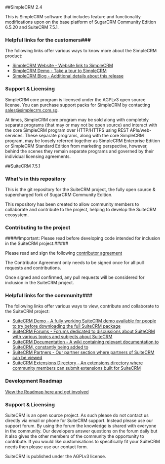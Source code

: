 ##SimpleCRM 2.4

This is SimpleCRM software that includes feature and functionality modifications upon on the base platform of SugarCRM Community Edition 6.5.20 and SuiteCRM 7.5.1. 


### Helpful links for the customers###

The following links offer various ways to know more about the SimpleCRM product:

+ [SimpleCRM Website - Website link to SimpleCRM][simplecrm_website]
+ [SimpleCRM Demo - Take a tour to SimpleCRM][simplecrm_demo]
+ [SimpleCRM Blog - Additional details about this release][simplecrm_blog]


[simplecrm_website]: http://www.simplecrm.com.sg
[simplecrm_demo]: http://www.simplecrm.com.sg/schedule-demo
[simplecrm_blog]: https://www.simplecrm.com.sg/blog/downloads-and-resources


### Support & Licensing ###

SimpleCRM core program is licensed under the AGPLv3 open source license. You can purchase support packs for SimpleCRM by contacting sales@simplecrm.com.sg.

At times, SimpleCRM core program may be sold along with completely separate programs (that may or may not be open source) and interact with the core SimpleCRM program over HTTP/HTTPS using REST APIs/web-services. These separate programs, along with the core SimpleCRM program, may be loosely referred together as SimpleCRM Enterprise Edition or SimpleCRM Standard Edition from marketing perspective, however, behind the scenes they remain separate programs and governed by their individual licensing agreements.



##SuiteCRM 7.5.1

### What's in this repository ###

This is the git repository for the SuiteCRM project, the fully open source & supercharged fork of SugarCRM Community Edition.

This repository has been created to allow community members to collaborate and contribute to the project, helping to develop the SuiteCRM ecosystem.

### Contributing to the project ###

#####Important: Please read before developing code intended for inclusion in the SuiteCRM project.#####

Please read and sign the following [contributor agreement][cont_agrmt]

[cont_agrmt]: https://www.clahub.com/agreements/salesagility/SuiteCRM

The Contributor Agreement only needs to be signed once for all pull requests and contributions. 

Once signed and confirmed, any pull requests will be considered for inclusion in the SuiteCRM project.

### Helpful links for the community###

The following links offer various ways to view, contribute and collaborate to the SuiteCRM project:


+ [SuiteCRM Demo - A fully working SuiteCRM demo available for people to try before downloading the full SuiteCRM package][suitecrm_demo]
+ [SuiteCRM Forums - Forums dedicated to discussions about SuiteCRM with various topics and subjects about SuiteCRM][suitecrm_forums]
+ [SuiteCRM Documentation - A wiki containing relevant documentation to SuiteCRM, constantly being added to][suitecrm_docs]
+ [SuiteCRM Partners - Our partner section where partners of SuiteCRM can be viewed][suitecrm_partners]
+ [SuiteCRM Extensions Directory - An extensions directory where community members can submit extensions built for SuiteCRM][suitecrm_ext]

[suitecrm_demo]: https://suitecrm.com/index.php?option=com_users&view=registration&Itemid=1235
[suitecrm_forums]: https://suitecrm.com/index.php?option=com_kunena&view=category&Itemid=1137&layout=list
[suitecrm_docs]: https://suitecrm.com/wiki
[suitecrm_partners]: https://suitecrm.com/index.php?option=com_content&view=article&id=170&Itemid=1172
[suitecrm_ext]: https://suitecrm.com/index.php?option=com_mtree&view=listcats&cat_id=76&Itemid=1225

### Development Roadmap ###

[ View the Roadmap here and get involved][suitecrm_roadmap]

[suitecrm_roadmap]: http://suitecrm.com/index.php?option=com_devroadmap&view=devroadmap&id=&Itemid=1389

### Support & Licensing ###

SuiteCRM is an open source project. As such please do not contact us directly via email or phone for SuiteCRM support. Instead please use our support forum. By using the forum the knowledge is shared with everyone in the community. Our developers answer questions on the forum daily but it also gives the other members of the community the opportunity to contribute. If you would like customisations to specifically fit your SuiteCRM  needs then please use our contact form.

SuiteCRM is published under the AGPLv3 license.

